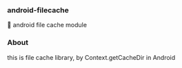 ### android-filecache
:punch: android file cache module

### About
this is file cache library, by Context.getCacheDir in Android

